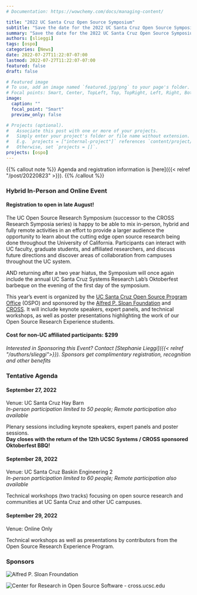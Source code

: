 ```yaml
---
# Documentation: https://wowchemy.com/docs/managing-content/

title: "2022 UC Santa Cruz Open Source Symposium"
subtitle: "Save the date for the 2022 UC Santa Cruz Open Source Symposium: September 27-29"
summary: "Save the date for the 2022 UC Santa Cruz Open Source Symposium: the hybrid event will take place at UC Santa Cruz on September 27-29, 2022 -- with the not-to-be-missed Systems Oktoberfest returning on the first day's evening at the lovely UC Santa Cruz Hay Barn!"
authors: [slieggi]
tags: [ospo]
categories: [News]
date: 2022-07-27T11:22:07-07:00
lastmod: 2022-07-27T11:22:07-07:00
featured: false
draft: false

# Featured image
# To use, add an image named `featured.jpg/png` to your page's folder.
# Focal points: Smart, Center, TopLeft, Top, TopRight, Left, Right, BottomLeft, Bottom, BottomRight.
image:
  caption: ""
  focal_point: "Smart"
  preview_only: false

# Projects (optional).
#   Associate this post with one or more of your projects.
#   Simply enter your project's folder or file name without extension.
#   E.g. `projects = ["internal-project"]` references `content/project/deep-learning/index.md`.
#   Otherwise, set `projects = []`.
projects: [ospo]
---
```

{{% callout note %}}
Agenda and registration information is [here]({{< relref "/post/20220823" >}}).
{{% /callout %}}

### Hybrid In-Person and Online Event 
#### Registration to open in late August!  
The UC Open Source Research Symposium (successor to the CROSS Research Symposia series) is happy to be able to mix in-person, hybrid and fully remote activities in an effort to provide a larger audience the opportunity to learn about the cutting edge open source research being done throughout the University of California.  Participants can interact with UC faculty, graduate students, and affiliated researchers, and discuss future directions and discover areas of collaboration from campuses throughout the UC system. 

AND returning after a two year hiatus, the Symposium will once again include the annual UC Santa Cruz Systems Research Lab’s Oktoberfest barbeque on the evening of the first day of the symposium.

This year’s event is organized by the [UC Santa Cruz Open Source Program Office](https://ospo.ucsc.edu/) (OSPO) and sponsored by the [Alfred P. Sloan Foundation](https://sloan.org/) and [CROSS](https://cross.ucsc.edu/). It will include keynote speakers, expert panels, and technical workshops, as well as poster presentations highlighting the work of our Open Source Research Experience students.

#### Cost for non-UC affiliated participants: $299
_Interested in Sponsoring this Event? Contact [Stephanie Lieggi]({{< relref "/authors/slieggi">}}). Sponsors get complimentary registration, recognition and other benefits_

### Tentative Agenda

#### September 27, 2022
Venue: UC Santa Cruz Hay Barn  
_In-person participation limited to 50 people; Remote participation also available_  

Plenary sessions including keynote speakers, expert panels and poster sessions.  
__Day closes with the return of the 12th UCSC Systems / CROSS sponsored Oktoberfest BBQ!__

#### September 28, 2022
Venue: UC Santa Cruz Baskin Engineering 2  
_In-person participation limited to 60 people; Remote participation also available_

Technical workshops (two tracks) focusing on open source research and communities at UC Santa Cruz and other UC campuses.

#### September 29, 2022
Venue: Online Only  

Technical workshops as well as presentations by contributors from the Open Source Research Experience Program.  

### Sponsors

![Alfred P. Sloan Froundation](Logo-2B-SMALL-Gold-Blue.png)  

![Center for Research in Open Source Software - cross.ucsc.edu](SwagLogo.stickerCropped.png)